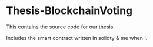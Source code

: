 # Thesis-BlockchainVoting
This contains the source code for our thesis.

Includes the smart contract written in solidty & me when I.
